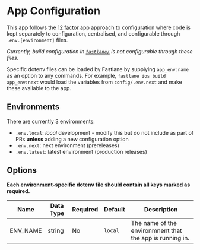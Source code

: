 # App Configuration

This app follows the [12 factor app](https://12factor.net/config) approach to configuration where code is kept separately to configuration, centralised, and configurable through `.env.[environment]` files.

_Currently, build configuration in [`fastlane/`](../fastlane) is not configurable through these files._

Specific dotenv files can be loaded by Fastlane by supplying `app_env:name` as an option to any commands. For example, `fastlane ios build app_env:next` would load the variables from `config/.env.next` and make these available to the app.

## Environments

There are currently 3 environments:

- `.env.local`: _local_ development - modify this but do not include as part of PRs **unless** adding a new configuration option
- `.env.next`: next environment (prereleases)
- `.env.latest`: latest environment (production releases)

## Options

**Each environment-specific dotenv file should contain all keys marked as required.**

| Name     | Data Type | Required | Default | Description                                              |
| -------- | --------- | -------- | ------- | -------------------------------------------------------- |
| ENV_NAME | string    | No       | `local` | The name of the environmnent that the app is running in. |
